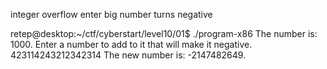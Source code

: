 integer overflow enter big number turns negative

retep@desktop:~/ctf/cyberstart/level10/01$ ./program-x86
The number is: 1000.
Enter a number to add to it that will make it negative.
423114243212342314
The new number is: -2147482649.
